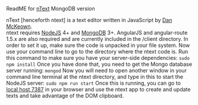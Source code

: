 ReadME for [nText](http://djmblog.com/ntext) MongoDB version

nText [henceforth ntext] is a text editor written in JavaScript by [Dan McKeown](http://danmckeown.info).  
ntext requires [NodeJS](https://nodejs.org/en/) 4+ and [MongoDB](https://www.mongodb.com/) 3+.
AngularJS and angular-route 1.5.x are also required and are currently included in the /client directory.
In order to set it up, make sure the code is unpacked in your file system.
Now use your command line to go to the directory where the ntext code is.
Run this command to make sure you have your server-side dependencies:
`sudo npm install`
Once you have done that, you need to get the Mongo database server running:
`mongod`
Now you will need to open another window in your command line terminal at the ntext directory, and type in this to start the NodeJS server:
`sudo npm run start`
Once this is running, you can go to [local host 7387](http://localhost:7387) in your browser and use the ntext app to create and update texts and take advantage of the DOM clipboard.
